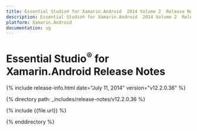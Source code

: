 ```yaml
---
title: Essential Studio® for Xamarin.Android  2014 Volume 2  Release Notes  
description: Essential Studio® for Xamarin.Android  2014 Volume 2  Release Notes  
platform: Xamarin.Android
documentation: ug
---
```


# Essential Studio<sup>®</sup> for Xamarin.Android  Release Notes  

{% include release-info.html date="July 11, 2014"  version="v12.2.0.36" %} 


{% directory path: _includes/release-notes/v12.2.0.36 %}

{% include {{file.url}} %}

{% enddirectory %}